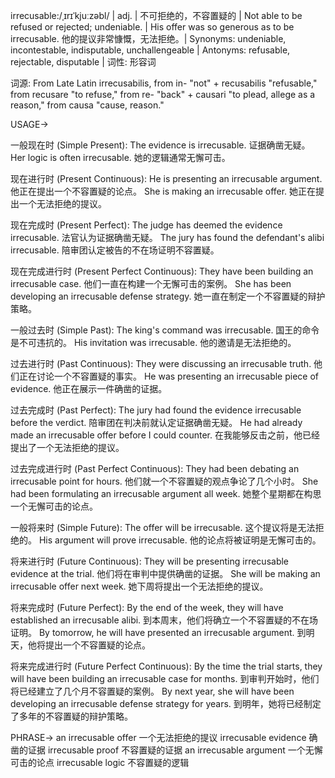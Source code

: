 irrecusable:/ˌɪrɪˈkjuːzəbl/ | adj. | 不可拒绝的，不容置疑的 | Not able to be refused or rejected; undeniable. |  His offer was so generous as to be irrecusable. 他的提议非常慷慨，无法拒绝。|  Synonyms: undeniable, incontestable, indisputable, unchallengeable | Antonyms: refusable, rejectable, disputable | 词性: 形容词

词源:
From Late Latin irrecusabilis, from in- "not" + recusabilis "refusable," from recusare "to refuse," from re- "back" + causari "to plead, allege as a reason," from causa "cause, reason."

USAGE->

一般现在时 (Simple Present):
The evidence is irrecusable.  证据确凿无疑。
Her logic is often irrecusable. 她的逻辑通常无懈可击。

现在进行时 (Present Continuous):
He is presenting an irrecusable argument. 他正在提出一个不容置疑的论点。
She is making an irrecusable offer. 她正在提出一个无法拒绝的提议。

现在完成时 (Present Perfect):
The judge has deemed the evidence irrecusable. 法官认为证据确凿无疑。
The jury has found the defendant's alibi irrecusable. 陪审团认定被告的不在场证明不容置疑。

现在完成进行时 (Present Perfect Continuous):
They have been building an irrecusable case. 他们一直在构建一个无懈可击的案例。
She has been developing an irrecusable defense strategy. 她一直在制定一个不容置疑的辩护策略。

一般过去时 (Simple Past):
The king's command was irrecusable. 国王的命令是不可违抗的。
His invitation was irrecusable. 他的邀请是无法拒绝的。

过去进行时 (Past Continuous):
They were discussing an irrecusable truth. 他们正在讨论一个不容置疑的事实。
He was presenting an irrecusable piece of evidence. 他正在展示一件确凿的证据。

过去完成时 (Past Perfect):
The jury had found the evidence irrecusable before the verdict. 陪审团在判决前就认定证据确凿无疑。
He had already made an irrecusable offer before I could counter. 在我能够反击之前，他已经提出了一个无法拒绝的提议。

过去完成进行时 (Past Perfect Continuous):
They had been debating an irrecusable point for hours. 他们就一个不容置疑的观点争论了几个小时。
She had been formulating an irrecusable argument all week. 她整个星期都在构思一个无懈可击的论点。


一般将来时 (Simple Future):
The offer will be irrecusable.  这个提议将是无法拒绝的。
His argument will prove irrecusable. 他的论点将被证明是无懈可击的。

将来进行时 (Future Continuous):
They will be presenting irrecusable evidence at the trial. 他们将在审判中提供确凿的证据。
She will be making an irrecusable offer next week. 她下周将提出一个无法拒绝的提议。

将来完成时 (Future Perfect):
By the end of the week, they will have established an irrecusable alibi. 到本周末，他们将确立一个不容置疑的不在场证明。
By tomorrow, he will have presented an irrecusable argument. 到明天，他将提出一个不容置疑的论点。

将来完成进行时 (Future Perfect Continuous):
By the time the trial starts, they will have been building an irrecusable case for months. 到审判开始时，他们将已经建立了几个月不容置疑的案例。
By next year, she will have been developing an irrecusable defense strategy for years. 到明年，她将已经制定了多年的不容置疑的辩护策略。


PHRASE->
an irrecusable offer  一个无法拒绝的提议
irrecusable evidence  确凿的证据
irrecusable proof  不容置疑的证据
an irrecusable argument  一个无懈可击的论点
irrecusable logic  不容置疑的逻辑

